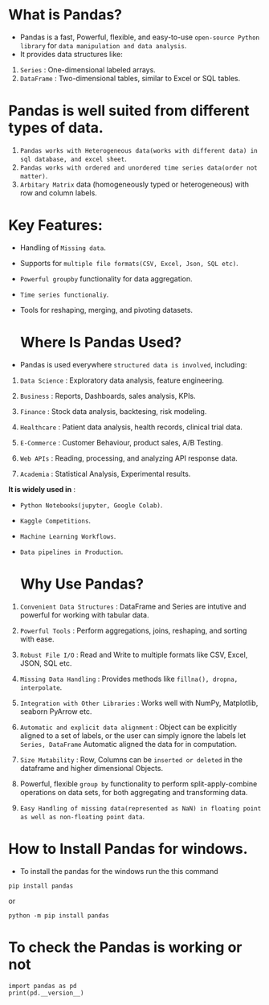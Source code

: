 # What is Pandas?

- Pandas is a fast, Powerful, flexible, and easy-to-use `open-source Python library` for `data manipulation and data analysis`.
- It provides data structures like:

1. `Series` : One-dimensional labeled arrays.
2. `DataFrame` : Two-dimensional tables, similar to Excel or SQL tables.

# Pandas is well suited from different types of data.

1. `Pandas works with Heterogeneous data(works with different data) in sql database, and excel sheet`.
2. `Pandas works with ordered and unordered time series data(order not matter)`.
3. `Arbitary Matrix` data (homogeneously typed or heterogeneous) with row and column labels.

# Key Features:
- Handling of `Missing data`.
- Supports for `multiple file formats(CSV, Excel, Json, SQL etc)`. 
- `Powerful groupby` functionality for data aggregation.
- `Time series functionaliy`.
- Tools for reshaping, merging, and pivoting datasets.

  # Where Is Pandas Used?

- Pandas is used everywhere `structured data is involved`, including:

1. `Data Science` : Exploratory data analysis, feature engineering.

2. `Business` : Reports, Dashboards, sales analysis, KPIs.

3. `Finance` : Stock data analysis, backtesing, risk modeling.

4. `Healthcare` : Patient data analysis, health records, clinical trial data.

5. `E-Commerce` : Customer Behaviour, product sales, A/B Testing.

6. `Web APIs` : Reading, processing, and analyzing API response data.

7. `Academia` : Statistical Analysis, Experimental results.

**It is widely used in** : 

- `Python Notebooks(jupyter, Google Colab)`.
- `Kaggle Competitions`.
- `Machine Learning Workflows`.
- `Data pipelines in Production`.

  # Why Use Pandas?

1. `Convenient Data Structures` : DataFrame and Series are intutive and powerful for working with tabular data.

2. `Powerful Tools` : Perform aggregations, joins, reshaping, and sorting with ease.

3. `Robust File I/O` : Read and Write to multiple formats like CSV, Excel, JSON, SQL etc.

4. `Missing Data Handling` : Provides methods like `fillna(), dropna, interpolate`.

5. `Integration with Other Libraries` : Works well with NumPy, Matplotlib, seaborn PyArrow etc.

6. `Automatic and explicit data alignment` : Object can be explicitly aligned to a set of labels, or the user can simply ignore the labels let `Series, DataFrame` Automatic aligned the data for in computation.

7. `Size Mutability` : Row, Columns can be `inserted or deleted` in the dataframe and higher dimensional Objects.

8. Powerful, flexible `group by` functionality to perform split-apply-combine operations on data sets, for both aggregating and transforming data.

9. `Easy Handling of missing data(represented as NaN) in floating point as well as non-floating point data`.

# How to Install Pandas for windows.
- To install the pandas for the windows run the this command

```
pip install pandas
```
or
```
python -m pip install pandas
```


# To check the Pandas is working or not 

```
import pandas as pd
print(pd.__version__)
```
